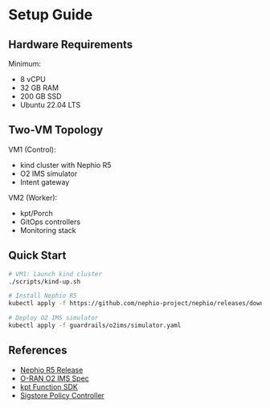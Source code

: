 # Setup Guide

## Hardware Requirements

Minimum:
- 8 vCPU
- 32 GB RAM  
- 200 GB SSD
- Ubuntu 22.04 LTS

## Two-VM Topology

VM1 (Control):
- kind cluster with Nephio R5
- O2 IMS simulator
- Intent gateway

VM2 (Worker):
- kpt/Porch
- GitOps controllers
- Monitoring stack

## Quick Start

```bash
# VM1: Launch kind cluster
./scripts/kind-up.sh

# Install Nephio R5
kubectl apply -f https://github.com/nephio-project/nephio/releases/download/v5.0.0/nephio-r5-components.yaml

# Deploy O2 IMS simulator
kubectl apply -f guardrails/o2ims/simulator.yaml
```

## References

- [Nephio R5 Release](https://github.com/nephio-project/nephio/releases/tag/v5.0.0)
- [O-RAN O2 IMS Spec](https://www.o-ran.org/specifications)
- [kpt Function SDK](https://kpt.dev/book/05-developing-functions/)
- [Sigstore Policy Controller](https://docs.sigstore.dev/policy-controller/overview/)